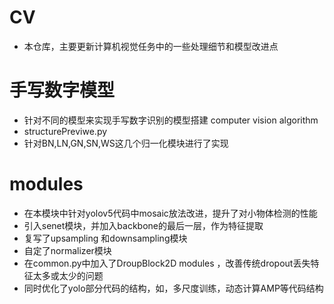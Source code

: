 # CV
- 本仓库，主要更新计算机视觉任务中的一些处理细节和模型改进点
# 手写数字模型
- 针对不同的模型来实现手写数字识别的模型搭建
computer vision algorithm
- structurePreviwe.py
-  针对BN,LN,GN,SN,WS这几个归一化模块进行了实现

# modules
- 在本模块中针对yolov5代码中mosaic放法改进，提升了对小物体检测的性能
- 引入senet模块，并加入backbone的最后一层，作为特征提取
- 复写了upsampling 和downsampling模块
- 自定了normalizer模块
- 在common.py中加入了DroupBlock2D modules ，改善传统dropout丢失特征太多或太少的问题
- 同时优化了yolo部分代码的结构，如，多尺度训练，动态计算AMP等代码结构
